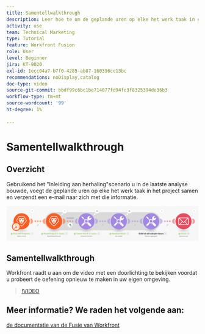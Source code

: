 ```yaml
---
title: Samentellwalkthrough
description: Leer hoe te om de geplande uren op elke het werk taak in een project samen te voegen en een e-mail naar zich met die info, allen in  [!DNL Adobe Workfront Fusion] te verzenden.
activity: use
team: Technical Marketing
type: Tutorial
feature: Workfront Fusion
role: User
level: Beginner
jira: KT-9020
exl-id: 1ecc04a7-b7f0-4285-ab87-160396cc13bc
recommendations: noDisplay,catalog
doc-type: video
source-git-commit: bbdf99c6bc1be714077fd94fc3f8325394de36b3
workflow-type: tm+mt
source-wordcount: '99'
ht-degree: 1%

---
```


# Samentellwalkthrough

## Overzicht

Gebruikend het &quot;Inleiding aan herhaling&quot;scenario u in de laatste analyse bouwde, voegt de geplande uren op elke het werk taak in het project samen en verzendt een e-mail naar zich met die informatie.

![ een beeld van het scenario van de Fusie ](assets/iteration-and-aggregation-2.png)

## Samentellwalkthrough

Workfront raadt u aan om de video met een doorlichting te bekijken voordat u probeert de oefening opnieuw te maken in uw eigen omgeving.

>[!VIDEO](https://video.tv.adobe.com/v/335280/?quality=12&learn=on&enablevpops=1)



## Meer informatie? We raden het volgende aan:

[ de documentatie van de Fusie van Workfront ](https://experienceleague.adobe.com/en/docs/workfront-fusion/using/get-started-with-fusion/understand-workfront-fusion/workfront-fusion-overview)
